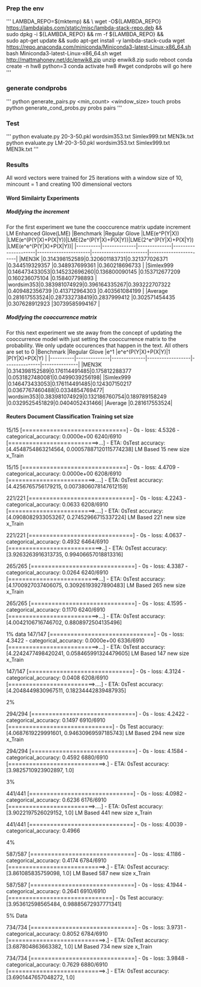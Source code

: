 
### Prep the env
'''
LAMBDA_REPO=$(mktemp) && \
wget -O${LAMBDA_REPO} https://lambdalabs.com/static/misc/lambda-stack-repo.deb && \
sudo dpkg -i ${LAMBDA_REPO} && rm -f ${LAMBDA_REPO} && \
sudo apt-get update && sudo apt-get install -y lambda-stack-cuda
wget https://repo.anaconda.com/miniconda/Miniconda3-latest-Linux-x86_64.sh
bash Miniconda3-latest-Linux-x86_64.sh
wget http://mattmahoney.net/dc/enwik8.zip
unzip enwik8.zip
sudo reboot
conda create -n hw8 python=3
conda activate hw8
#wget condprobs will go here
'''

### generate condprobs
'''
python generate_pairs.py <min_count> <window_size>
touch probs
python generate_cond_probs.py probs pairs
'''

### Test
'''
python evaluate.py 20-3-50.pkl wordsim353.txt Simlex999.txt MEN3k.txt
python evaluate.py LM-20-3-50.pkl wordsim353.txt Simlex999.txt MEN3k.txt
'''

### Results
All word vectors were trained for 25 iterations with a window size of 10, mincount = 1 and creating 100 dimensional vectors
#### Word Similairty Experiments
##### Modifying the increment
For the first experiment we tune the cooccurence matrix update increment
LM Enhanced Glove(LME) 
|Benchmark |Regular Glove |LME(e^P(Y|X)) |LME(e^(P(Y|X)+P(X|Y))|LME(2e^(P(Y|X)+P(X|Y))|LME(2^e^(P(Y|X)+P(X|Y))|LME(e^e^(P(Y|X)+P(X|Y))|
|----------|--------------|--------------|---------------------|----------------------|-----------------------|-----------------------|
|MEN3K     |0.314398152589|0.320601183731|0.321377026371       |0.344519329357        |0.348937699361         |0.360218696733         |
|Simlex999 |0.146473433053|0.145232696260|0.136800090145       |0.153712677209        |0.160236075104         |0.158407798893         |
|wordsim353|0.383981074929|0.396164335267|0.393222707322       |0.409482356739        |0.413712964303         |0.403561084199         |
|Average   |0.281617553524|0.287332738419|0.2837999412         |0.302571454435        |0.307628912923         |30739585994167         |

##### Modifying the cooccurrence matrix
For this next experiment we ste away from the concept of updating the cooccurrence model with just setting the cooccurrence matrix to the probability. We only update occurences that happen in the text. All others are set to 0
|Benchmark |Regular Glove |e^1           |e^e^(P(Y|X)+P(X|Y)|1              |P(Y|X)+P(X|Y)  |
|----------|--------------|--------------|------------------|---------------|---------------|
|MEN3K     |0.314398152589|0.176114491485|0.175812288377    |0.0531827480081|0.0499039256198|
|Simlex999 |0.146473433053|0.176114491485|0.124307150217    |0.0367767460488|0.0334854769477|
|wordsim353|0.383981074929|0.132186760754|0.189789158249    |0.0329525451829|0.0404052431466|
|Average   |0.281617553524|
#### Reuters Document Classification Training set size

15/15 [==============================] - 0s - loss: 4.5326 - categorical_accuracy: 0.0000e+00
6240/6910 [==========================>...] - ETA: 0sTest accuracy: [4.4548754863214564, 0.00057887120115774238]
LM Based
15 new size x_Train

15/15 [==============================] - 0s - loss: 4.4709 - categorical_accuracy: 0.0000e+00
6208/6910 [=========================>....] - ETA: 0sTest accuracy: [4.4256765756179215, 0.0073806078147612159]


221/221 [==============================] - 0s - loss: 4.2243 - categorical_accuracy: 0.0633
6208/6910 [=========================>....] - ETA: 0sTest accuracy: [4.0908082933053267, 0.27452966715337224]
LM Based
221 new size x_Train

221/221 [==============================] - 0s - loss: 4.0637 - categorical_accuracy: 0.4932
6464/6910 [===========================>..] - ETA: 0sTest accuracy: [3.9263263916313735, 0.99406657018813316]


265/265 [==============================] - 0s - loss: 4.3387 - categorical_accuracy: 0.0264
6240/6910 [==========================>...] - ETA: 0sTest accuracy: [4.1700927037406075, 0.30926193927890483]
LM Based
265 new size x_Train

265/265 [==============================] - 0s - loss: 4.1595 - categorical_accuracy: 0.1170
6240/6910 [==========================>...] - ETA: 0sTest accuracy: [4.0042106716746702, 0.8808972504135496]

1% data
147/147 [==============================] - 0s - loss: 4.3422 - categorical_accuracy: 0.0000e+00
6336/6910 [==========================>...] - ETA: 0sTest accuracy: [4.2242477498420241, 0.058465991324479605]
LM Based
147 new size x_Train

147/147 [==============================] - 0s - loss: 4.3124 - categorical_accuracy: 0.0408
6208/6910 [=========================>....] - ETA: 0sTest accuracy: [4.2048449830967511, 0.18234442839487935]

2% 

294/294 [==============================] - 0s - loss: 4.2422 - categorical_accuracy: 0.1497
6910/6910 [==============================] - 0s
Test accuracy: [4.0687619229991601, 0.94630969597185743]
LM Based
294 new size x_Train

294/294 [==============================] - 0s - loss: 4.1584 - categorical_accuracy: 0.4592
6880/6910 [============================>.] - ETA: 0sTest accuracy: [3.9825710923902897, 1.0]

3%

441/441 [==============================] - 0s - loss: 4.0982 - categorical_accuracy: 0.6236
6176/6910 [=========================>....] - ETA: 0sTest accuracy: [3.9022197526029152, 1.0]
LM Based
441 new size x_Train

441/441 [==============================] - 0s - loss: 4.0039 - categorical_accuracy: 0.4966 

4%

587/587 [==============================] - 0s - loss: 4.1186 - categorical_accuracy: 0.4174
6784/6910 [============================>.] - ETA: 0sTest accuracy: [3.861085835759098, 1.0]
LM Based
587 new size x_Train

587/587 [==============================] - 0s - loss: 4.1944 - categorical_accuracy: 0.2641
6910/6910 [==============================] - 0s
Test accuracy: [3.953612598565484, 0.98885672937771341]

5% Data

734/734 [==============================] - 0s - loss: 3.9731 - categorical_accuracy: 0.8052
6784/6910 [============================>.] - ETA: 0sTest accuracy: [3.687804863663382, 1.0]
LM Based
734 new size x_Train

734/734 [==============================] - 0s - loss: 3.9848 - categorical_accuracy: 0.7629
6880/6910 [============================>.] - ETA: 0sTest accuracy: [3.6901447657048272, 1.0]





